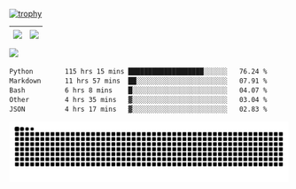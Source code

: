 [![trophy](https://github-profile-trophy.vercel.app/?username=ocss884&column=7)](https://github.com/ocss884)

| <img align="center" src="https://github-readme-stats.vercel.app/api?username=ocss884&show_icons=true&hide_border=true" /> | <img align="center" src="https://github-readme-streak-stats.herokuapp.com?user=ocss884&hide_border=true&date_format=M%20j%5B%2C%20Y%5D&ring=7EDDCF&fire=7EDDCF" /> |
| ------------------------------------------------------------ | ------------------------------------------------------------ |

![](https://komarev.com/ghpvc/?username=ocss884&color=brightgreen)

<!--START_SECTION:waka-->

```txt
Python        115 hrs 15 mins ███████████████████░░░░░░   76.24 %
Markdown      11 hrs 57 mins  ██░░░░░░░░░░░░░░░░░░░░░░░   07.91 %
Bash          6 hrs 8 mins    █░░░░░░░░░░░░░░░░░░░░░░░░   04.07 %
Other         4 hrs 35 mins   ▓░░░░░░░░░░░░░░░░░░░░░░░░   03.04 %
JSON          4 hrs 17 mins   ▓░░░░░░░░░░░░░░░░░░░░░░░░   02.83 %
```

<!--END_SECTION:waka-->

<p align="center">
   <img src="https://github.com/ocss884/ocss884/blob/output/github-snake.svg" alt="snake">
</p>
